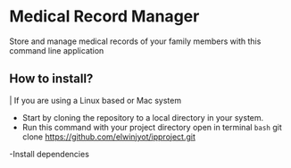 # Medical Record Manager
Store and manage medical records of your family members with this command line application

## How to install?
| If you are using a Linux based or Mac system
 - Start by cloning the repository to a local directory in your system.
 - Run this command with your project directory open in terminal
  ```bash```
  git clone https://github.com/elwinjyot/ipproject.git
 
 -Install dependencies 
